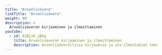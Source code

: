 ```yaml
---
title: "Arvonlisävero"
linkTitle: "Arvonlisävero"
weight: 80
description: >
  Arvonlisäveron kirjaaminen ja ilmoittaminen
youtube:
  - id: AZBj1D_jBbg
    title: Arvonlisäveron kirjaaminen ja ilmoittaminen
    description: Arvonlisäverollisia kirjauksia ja alv-ilmoituksen tekeminen
---
```

